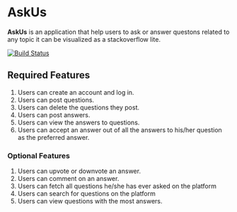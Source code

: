 # AskUs
**AskUs** is an application that help users to ask or answer questons related to any topic it can be visualized as a stackoverflow lite.


 [![Build Status](https://travis-ci.org/Johnpaul-Borree/AskUs.svg?branch=develop)](https://travis-ci.org/Johnpaul-Borree/AskUs)


## Required Features
1. Users can create an account and log in.
2. Users can post questions.
3. Users can delete the questions they post.
4. Users can post answers.
5. Users can view the answers to questions.
6. Users can accept an answer out of all the answers to his/her question as the preferred
answer.

### Optional Features
1. Users can upvote or downvote an answer.
2. Users can comment on an answer.
3. Users can fetch all questions he/she has ever asked on the platform
4. Users can search for questions on the platform
5. Users can view questions with the most answers.

